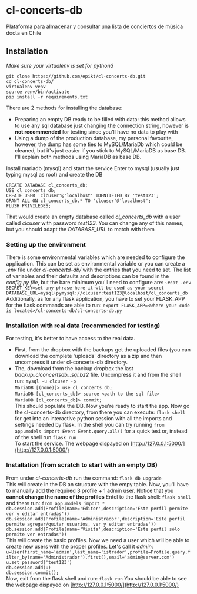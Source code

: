 # cl-concerts-db
Plataforma para almacenar y consultar una lista de conciertos de música docta en Chile

## Installation 
*Make sure your virtualenv is set for python3*

`git clone https://github.com/epikt/cl-concerts-db.git`  
`cd cl-concerts-db/`  
`virtualenv venv`  
`source venv/bin/activate`  
`pip install -r requirements.txt`  


There are 2 methods for installing the database:
- Preparing an empty DB ready to be filled with data: this method allows to use any sql database just changing the connection string, however is **not recommended** for testing since you'll have no data to play with
- Using a dump of the production database, my personal favourite, however, the dump has some ties to MySQL/MariaDb which could be cleaned, but it's just easier if you stick to MySQL/MariaDB as base DB. I'll explain both methods using MariaDB as base DB.


Install mariadb (mysql) and start the service
Enter to mysql (usually just typing mysql as root) and create the DB

`CREATE DATABASE cl_concerts_db;`  
`USE cl_concerts_db;`  
`CREATE USER 'clcuser'@'localhost' IDENTIFIED BY 'test123';`  
`GRANT ALL ON cl_concerts_db.* TO 'clcuser'@'localhost';`  
`FLUSH PRIVILEGES;`  

That would create an empty database called *cl_concerts_db* with a user called *clcuser* with password *test123*. You can change any of this names, but you should adapt the *DATABASE_URL* to match with them 

### Setting up the environment
There is some environmental variables which are needed to configure the application. This can be set as environmental variable or you can create a *.env* file under *cl-concertd-db/* with the entries that you need to set. The list of variables and their defaults and descriptions can be found in the *config.py file*, but the bare minimum you'll need to configure are:
`~#cat .env `
`SECRET_KEY=set-any-phrase-here-it-wll-be-used-as-your-secret`  
`DATABASE_URL=mysql+pymysql://clcuser:test123@localhost/cl_concerts_db`  
Additionally, as for any flask application, you have to set your FLASK_APP for the flask commands are able to run:
`export FLASK_APP=<where your code is located>/cl-concerts-db/cl-concerts-db.py`  

### Installation with real data (recommended for testing)
For testing, it's better to have access to the real data. 
- First, from the dropbox with the backups get the uploaded files (you can download the complete 'uploads' directory as a zip and then uncompress it under cl-concerts-db directory.
- The, download from the backup dropbox the last *backup_clconcertsdb_<date>.sql.bz2* file. Uncompress it and from the shell run:
`mysql -u clcuser -p`  
`MariaDB [(none)]> use cl_concerts_db;`  
`MariaDB [cl_concerts_db]> source <path to the sql file>`  
`MariaDB [cl_concerts_db]> commit;`  
This should populate the DB. Now you're ready to start the app. Now go the cl-concerts-db directory, from there you can execute:
`flask shell`
for get into an interactive python session with all the imports and settings needed by flask. In the shell you can try running
`from app.models import Event
Event.query.all()`
for a quick test  or, instead of the shell run
`flask run`  
To start the service. The webpage dispayed on [http://127.0.0.1:5000/](http://127.0.0.1:5000/)

### Installation (from scratch to start with an empty DB) 
From under *cl-concerts-db* run the command:
`flask db upgrade`  
This will create in the DB an structure with the empy table. Now, you'll have to manually add the required 3 profile + 1 admin user. Notice that you **cannot change the name of the profiles**
Entel to the flask shell:
`flask shell`  
and there run:
`from app.models import *`  
`db.session.add(Profile(name='Editor',description='Este perfil permite ver y editar entradas'))`                                                                                                   
`db.session.add(Profile(name='Administrador',description='Este perfil permite agregar/quitar usuarios, ver y editar entradas'))`                                                          
`db.session.add(Profile(name='Visita',description='Este perfil sólo permite ver entradas'))`  
This will create the basic profiles. Now we need a user which will be able to create new users with the proper profiles. Let's call it *admin*:
`u=User(first_name='admin',last_name='istrador',profile=Profile.query.filter_by(name='Administrador').first(),email='admin@server.com') `  
`u.set_password('test123') `  
`db.session.add(u)`  
`db.session.commit();`  
Now, exit from the flask shell and run:
`flask run`
You should be able to see the webpage dispayed on [http://127.0.0.1:5000/](http://127.0.0.1:5000/)

